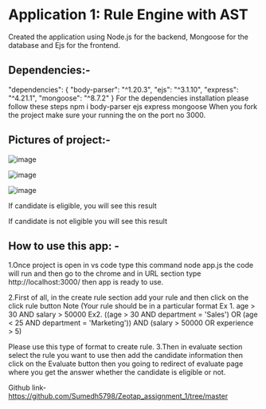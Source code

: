 # Application 1: Rule Engine with AST
Created the application using Node.js for the backend, Mongoose for the database and Ejs for the frontend.

## Dependencies:-
"dependencies": {
    "body-parser": "^1.20.3",
    "ejs": "^3.1.10",
    "express": "^4.21.1",
    "mongoose": "^8.7.2"
  }
For the dependencies installation please follow these steps
npm i body-parser ejs express mongoose
When you fork the project make sure your running the on the port no 3000.

## Pictures of project:-

![image](https://github.com/user-attachments/assets/87801bdf-a2ff-44df-802e-cfce73570d59)

![image](https://github.com/user-attachments/assets/1b3b6c83-c863-4dd2-b18e-c4e201cfda70)

![image](https://github.com/user-attachments/assets/d53e1d13-86a2-498f-a7ed-05081440026e)


 

If candidate is eligible, you will see this result

 

If candidate is not eligible you will see this result


 



## How to use this app: -
1.Once project is open in vs code type this command node app.js the code will run and then go to the chrome and in URL section type http://localhost:3000/ then app is ready to use.

2.First of all, in the create rule section add your rule and then click on the click rule button Note (Your rule should be in a particular format
 Ex 1. age > 30 AND salary > 50000 
 Ex2. ((age > 30 AND department = 'Sales') OR (age < 25 AND department = 'Marketing')) AND (salary > 50000 OR experience > 5)  

Please use this type of format to create rule.
3.Then in evaluate section select the rule you want to use then add the candidate information then click on the Evaluate button then you going to redirect of evaluate page where you get the answer whether the candidate is eligible or not. 

Github link- https://github.com/Sumedh5798/Zeotap_assignment_1/tree/master
